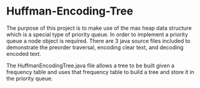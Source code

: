 # Huffman-Encoding-Tree

The purpose of this project is to make use of the max heap data structure which is 
a special type of priority queue. In order to implement a priority queue a node object
is required. There are 3 java source files included to demonstrate the preorder traversal,
encoding clear text, and decoding encoded text. 

The HuffmanEncodingTree.java file allows a tree to be built given a frequency table
and uses that frequency table to build a tree and store it in the priority queue.
